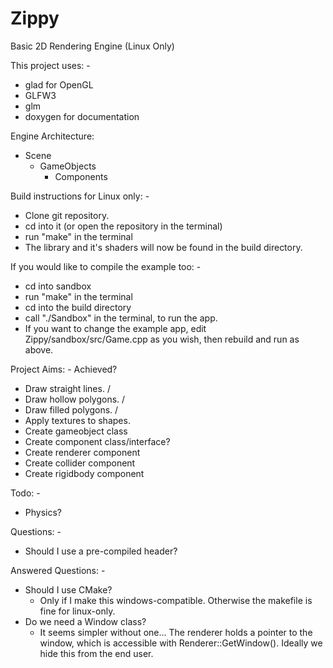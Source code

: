 # Zippy
Basic 2D Rendering Engine (Linux Only)

This project uses: -
 - glad for OpenGL
 - GLFW3
 - glm
 - doxygen for documentation

Engine Architecture:
 - Scene
 	 - GameObjects
	  	- Components

Build instructions for Linux only: - 
 - Clone git repository.
 - cd into it (or open the repository in the terminal)
 - run "make" in the terminal
 - The library and it's shaders will now be found in the build directory.

If you would like to compile the example too: -
 - cd into sandbox
 - run "make" in the terminal
 - cd into the build directory
 - call "./Sandbox" in the terminal, to run the app.
 - If you want to change the example app, edit Zippy/sandbox/src/Game.cpp as you wish, then rebuild and run as above.

Project Aims: -							Achieved?
 - Draw straight lines. 				/
 - Draw hollow polygons.				/
 - Draw filled polygons.				/
 - Apply textures to shapes.
 - Create gameobject class
 - Create component class/interface?
 - Create renderer component
 - Create collider component
 - Create rigidbody component

Todo: -
 - Physics?


Questions: -
 - Should I use a pre-compiled header? 

Answered Questions: -
  - Should I use CMake?
 	 - Only if I make this windows-compatible. Otherwise the makefile is fine for linux-only.
  - Do we need a Window class? 
	 - It seems simpler without one... The renderer holds a pointer to the window, which is accessible with Renderer::GetWindow(). Ideally we hide this from the end user.


